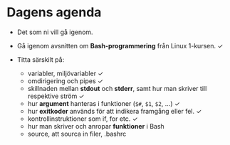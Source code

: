 # Dagens agenda

- Det som ni vill gå igenom.

- Gå igenom avsnitten om **Bash-programmering** från Linux 1-kursen. ✓

- Titta särskilt på:
  - variabler, miljövariabler ✓
  - omdirigering och pipes ✓
  - skillnaden mellan **stdout** och **stderr**, samt hur man skriver till respektive ström ✓
  - hur **argument** hanteras i funktioner (`$#`, `$1`, `$2`, …) ✓
  - hur **exitkoder** används för att indikera framgång eller fel. ✓
  - kontrollinstruktioner som if, for etc. ✓
  - hur man skriver och anropar **funktioner** i Bash
  - source, att sourca in filer, .bashrc
